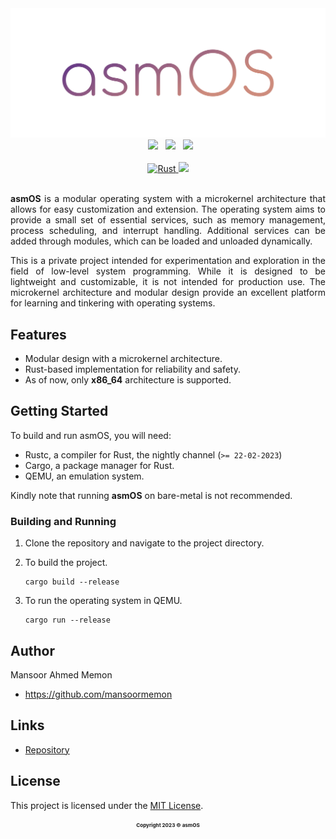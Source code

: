 <div align="center">
    <img src="docs/images/cover.png" width="960">
</div>

<div align="center">
    &nbsp
    <img src="https://img.shields.io/badge/QEMU-%232196F3?style=for-the-badge&logo=qemu&logoColor=white&labelColor=063760">
    &nbsp
    <img src="https://img.shields.io/badge/Assembly-%23FFC107?style=for-the-badge&logo=academia&logoColor=white&labelColor=664d00">
    &nbsp
    <img src="https://img.shields.io/badge/Rust-%23903C50?style=for-the-badge&logo=rust&logoColor=white&labelColor=481e28">
</div>

<br>

<div align="center">
    <a href="https://github.com/mansoormemon/asmOS/actions/workflows/rust.yml">
        <img src="https://github.com/mansoormemon/asmOS/actions/workflows/rust.yml/badge.svg" alt="Rust">
    </a>
    <a href="LICENSE.md">
        <img src="https://img.shields.io/badge/License-MIT-%23007396?labelColor=2b3137">
    </a>
</div>

<br>

<p align="justify">
<b>asmOS</b> is a modular operating system with a microkernel architecture that allows for easy customization and
extension. The operating system aims to provide a small set of essential services, such as memory management, process
scheduling, and interrupt handling. Additional services can be added through modules, which can be loaded and unloaded
dynamically.
</p>

<p align="justify">
This is a private project intended for experimentation and exploration in the field of low-level system programming.
While it is designed to be lightweight and customizable, it is not intended for production use. The microkernel
architecture and modular design provide an excellent platform for learning and tinkering with operating systems.
</p>

## Features

- Modular design with a microkernel architecture.
- Rust-based implementation for reliability and safety.
- As of now, only <b>x86_64</b> architecture is supported.

## Getting Started

To build and run asmOS, you will need:

- Rustc, a compiler for Rust, the nightly channel (`>= 22-02-2023`)
- Cargo, a package manager for Rust.
- QEMU, an emulation system.

Kindly note that running <b>asmOS</b> on bare-metal is not recommended.

### Building and Running

1. Clone the repository and navigate to the project directory.
2. To build the project.

   ```shell
   cargo build --release
   ```

3. To run the operating system in QEMU.

   ```shell
   cargo run --release
   ```

## Author

Mansoor Ahmed Memon

- https://github.com/mansoormemon

## Links

- [Repository](https://github.com/mansoormemon/asmOS)

## License

This project is licensed under the [MIT License](LICENSE.md).

<p align="center">
   <b><sub><sup><small>Copyright 2023 © asmOS</small></sup></sub></b>
</p>
